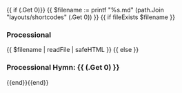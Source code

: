 {{ if (.Get 0)}}
{{ $filename := printf "%s.md" (path.Join "layouts/shortcodes" (.Get 0)) }}
{{ if fileExists $filename }}
### Processional
{{ $filename | readFile | safeHTML }}
{{ else }}
### Processional Hymn: {{ (.Get 0) }}
{{end}}{{end}}
